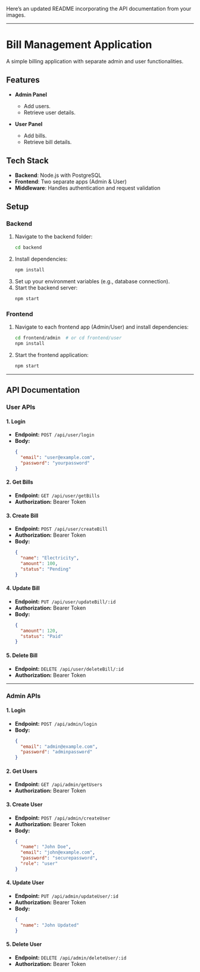 Here’s an updated README incorporating the API documentation from your images.  

---

# Bill Management Application  

A simple billing application with separate admin and user functionalities.  

## Features  

- **Admin Panel**  
  - Add users.  
  - Retrieve user details.  

- **User Panel**  
  - Add bills.  
  - Retrieve bill details.  

## Tech Stack  

- **Backend**: Node.js with PostgreSQL  
- **Frontend**: Two separate apps (Admin & User)  
- **Middleware**: Handles authentication and request validation  

## Setup  

### Backend  

1. Navigate to the backend folder:  
   ```bash
   cd backend
   ```
2. Install dependencies:  
   ```bash
   npm install
   ```
3. Set up your environment variables (e.g., database connection).  
4. Start the backend server:  
   ```bash
   npm start
   ```

### Frontend  

1. Navigate to each frontend app (Admin/User) and install dependencies:  
   ```bash
   cd frontend/admin  # or cd frontend/user  
   npm install
   ```
2. Start the frontend application:  
   ```bash
   npm start
   ```

---

## API Documentation  

### **User APIs**  

#### **1. Login**  
- **Endpoint:** `POST /api/user/login`  
- **Body:**  
  ```json
  {
    "email": "user@example.com",
    "password": "yourpassword"
  }
  ```  

#### **2. Get Bills**  
- **Endpoint:** `GET /api/user/getBills`  
- **Authorization:** Bearer Token  

#### **3. Create Bill**  
- **Endpoint:** `POST /api/user/createBill`  
- **Authorization:** Bearer Token  
- **Body:**  
  ```json
  {
    "name": "Electricity",
    "amount": 100,
    "status": "Pending"
  }
  ```  

#### **4. Update Bill**  
- **Endpoint:** `PUT /api/user/updateBill/:id`  
- **Authorization:** Bearer Token  
- **Body:**  
  ```json
  {
    "amount": 120,
    "status": "Paid"
  }
  ```  

#### **5. Delete Bill**  
- **Endpoint:** `DELETE /api/user/deleteBill/:id`  
- **Authorization:** Bearer Token  

---

### **Admin APIs**  

#### **1. Login**  
- **Endpoint:** `POST /api/admin/login`  
- **Body:**  
  ```json
  {
    "email": "admin@example.com",
    "password": "adminpassword"
  }
  ```  

#### **2. Get Users**  
- **Endpoint:** `GET /api/admin/getUsers`  
- **Authorization:** Bearer Token  

#### **3. Create User**  
- **Endpoint:** `POST /api/admin/createUser`  
- **Authorization:** Bearer Token  
- **Body:**  
  ```json
  {
    "name": "John Doe",
    "email": "john@example.com",
    "password": "securepassword",
    "role": "user"
  }
  ```  

#### **4. Update User**  
- **Endpoint:** `PUT /api/admin/updateUser/:id`  
- **Authorization:** Bearer Token  
- **Body:**  
  ```json
  {
    "name": "John Updated"
  }
  ```  

#### **5. Delete User**  
- **Endpoint:** `DELETE /api/admin/deleteUser/:id`  
- **Authorization:** Bearer Token  
